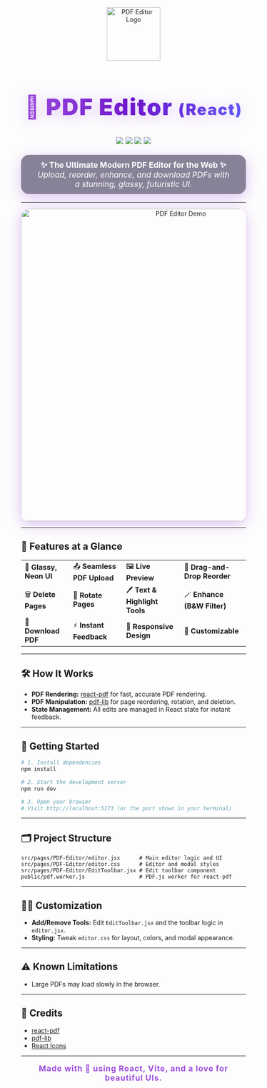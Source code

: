 <p align="center">
  <img src="https://user-images.githubusercontent.com/your-logo-here.png" width="120" alt="PDF Editor Logo"/>
</p>

<h1 align="center" style="font-size:3.2rem; font-weight:900; background: linear-gradient(90deg,#9d4edd,#6a11cb,#5f5fff); color:transparent; -webkit-background-clip:text; background-clip:text; text-shadow:0 4px 32px #9d4edd55; letter-spacing:2px;">
  🚀 PDF Editor <span style="font-size:2.2rem;">(React)</span>
</h1>

<p align="center" style="font-size:1.2rem; color:#6c2bd7; font-weight:600;">
  <img src="https://img.shields.io/badge/React-18.0+-61dafb?style=for-the-badge&logo=react"/>
  <img src="https://img.shields.io/badge/pdf--lib-%239d4edd?style=for-the-badge"/>
  <img src="https://img.shields.io/badge/Glassmorphic%20UI-%236a11cb?style=for-the-badge"/>
  <img src="https://img.shields.io/badge/Responsive-Yes-5f5fff?style=for-the-badge"/>
</p>

<p align="center" style="font-size:1.1rem; color:#fff; background:rgba(40,30,70,0.55); border-radius:18px; padding:12px 32px; box-shadow:0 8px 32px #9d4edd55;">
  <b>✨ The Ultimate Modern PDF Editor for the Web ✨</b><br/>
  <i>Upload, reorder, enhance, and download PDFs with a stunning, glassy, futuristic UI.</i>
</p>

---

<div align="center">
  <img src="https://user-images.githubusercontent.com/your-demo-gif-here.gif" width="700" alt="PDF Editor Demo" style="border-radius:18px;box-shadow:0 8px 32px #9d4edd55;"/>
</div>

---

## 🌌 Features at a Glance

<table>
<tr>
  <td>🌈 <b>Glassy, Neon UI</b></td>
  <td>📤 <b>Seamless PDF Upload</b></td>
  <td>🖼️ <b>Live Preview</b></td>
  <td>🧩 <b>Drag-and-Drop Reorder</b></td>
</tr>
<tr>
  <td>🗑️ <b>Delete Pages</b></td>
  <td>🔄 <b>Rotate Pages</b></td>
  <td>🖊️ <b>Text & Highlight Tools</b></td>
  <td>🪄 <b>Enhance (B&W Filter)</b></td>
</tr>
<tr>
  <td>💾 <b>Download PDF</b></td>
  <td>⚡ <b>Instant Feedback</b></td>
  <td>📱 <b>Responsive Design</b></td>
  <td>🎨 <b>Customizable</b></td>
</tr>
</table>

---

## 🛠️ How It Works

- <b>PDF Rendering:</b> [react-pdf](https://github.com/wojtekmaj/react-pdf) for fast, accurate PDF rendering.
- <b>PDF Manipulation:</b> [pdf-lib](https://github.com/Hopding/pdf-lib) for page reordering, rotation, and deletion.
- <b>State Management:</b> All edits are managed in React state for instant feedback.

---

## 🚦 Getting Started

```bash
# 1. Install dependencies
npm install

# 2. Start the development server
npm run dev

# 3. Open your browser
# Visit http://localhost:5173 (or the port shown in your terminal)
```

---

## 🗂️ Project Structure

```
src/pages/PDF-Editor/editor.jsx      # Main editor logic and UI
src/pages/PDF-Editor/editor.css      # Editor and modal styles
src/pages/PDF-Editor/EditToolbar.jsx # Edit toolbar component
public/pdf.worker.js                 # PDF.js worker for react-pdf
```

---

## 🧑‍💻 Customization

- <b>Add/Remove Tools:</b> Edit <code>EditToolbar.jsx</code> and the toolbar logic in <code>editor.jsx</code>.
- <b>Styling:</b> Tweak <code>editor.css</code> for layout, colors, and modal appearance.

---

## ⚠️ Known Limitations

- Large PDFs may load slowly in the browser.

---

## 🙏 Credits

- [react-pdf](https://github.com/wojtekmaj/react-pdf)
- [pdf-lib](https://github.com/Hopding/pdf-lib)
- [React Icons](https://react-icons.github.io/react-icons/)

---

<p align="center" style="font-size:1.1rem; color:#9d4edd; font-weight:700; letter-spacing:1px;">
  Made with 💜 using React, Vite, and a love for beautiful UIs.<br/>
</p>

